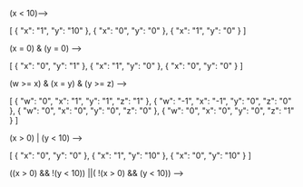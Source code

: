 (x < 10)--> 

[
	{
		"x": "1",
		"y": "10"
	},
	{
		"x": "0",
		"y": "0"
	},
	{
		"x": "1",
		"y": "0"
	}
]

(x = 0) & (y = 0) -->

[
	{
		"x": "0",
		"y": "1"
	},
	{
		"x": "1",
		"y": "0"
	},
	{
		"x": "0",
		"y": "0"
	}
]

(w >= x) & (x = y) & (y >= z) --> 

[
	{
		"w": "0",
		"x": "1",
		"y": "1",
		"z": "1"
	},
	{
		"w": "-1",
		"x": "-1",
		"y": "0",
		"z": "0"
	},
	{
		"w": "0",
		"x": "0",
		"y": "0",
		"z": "0"
	},
	{
		"w": "0",
		"x": "0",
		"y": "0",
		"z": "1"
	}
]


(x > 0) | (y < 10) --> 

[
	{
		"x": "0",
		"y": "0"
	},
	{
		"x": "1",
		"y": "10"
	},
	{
		"x": "0",
		"y": "10"
	}
]

((x > 0) && !(y < 10)) ||( !(x > 0) && (y < 10)) --> 
